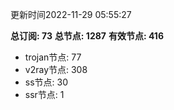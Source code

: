 更新时间2022-11-29 05:55:27

**总订阅: 73**
**总节点: 1287**
**有效节点: 416**
- trojan节点: 77
- v2ray节点: 308
- ss节点: 30
- ssr节点: 1

